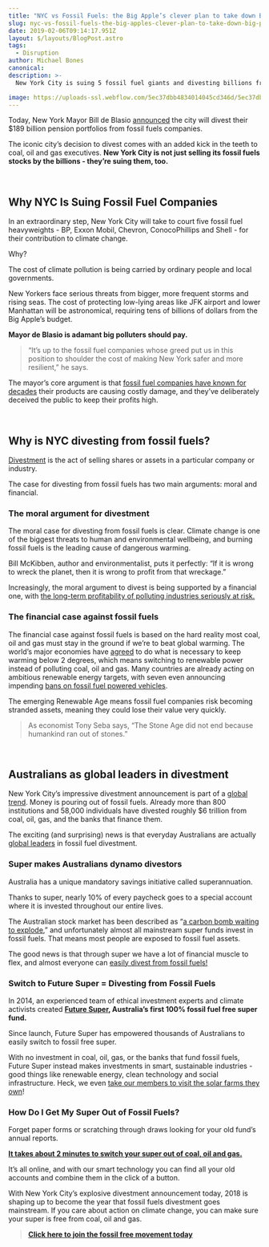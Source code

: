 ```yaml
---
title: "NYC vs Fossil Fuels: the Big Apple’s clever plan to take down Big Polluters"
slug: nyc-vs-fossil-fuels-the-big-apples-clever-plan-to-take-down-big-polluters
date: 2019-02-06T09:14:17.951Z
layout: $/layouts/BlogPost.astro
tags:
  - Disruption
author: Michael Bones
canonical:
description: >-
  New York City is suing 5 fossil fuel giants and divesting billions from big polluters

image: https://uploads-ssl.webflow.com/5ec37dbb4834014045cd346d/5ec37dbc4834017884cd3dbd_nyc%20(1).png
---
```


Today, New York Mayor Bill de Blasio [announced](https://www.theguardian.com/us-news/2018/jan/10/new-york-city-plans-to-divest-5bn-from-fossil-fuels-and-sue-oil-companies) the city will divest their $189 billion pension portfolios from fossil fuels companies.

The iconic city’s decision to divest comes with an added kick in the teeth to coal, oil and gas executives. **New York City is not just selling its fossil fuels stocks by the billions - they’re suing them, too.**

‍

## Why NYC Is Suing Fossil Fuel Companies

In an extraordinary step, New York City will take to court five fossil fuel heavyweights - BP, Exxon Mobil, Chevron, ConocoPhillips and Shell - for their contribution to climate change.

Why?

The cost of climate pollution is being carried by ordinary people and local governments.

New Yorkers face serious threats from bigger, more frequent storms and rising seas. The cost of protecting low-lying areas like JFK airport and lower Manhattan will be astronomical, requiring tens of billions of dollars from the Big Apple’s budget.

**Mayor de Blasio is adamant big polluters should pay.**

> “It’s up to the fossil fuel companies whose greed put us in this position to shoulder the cost of making New York safer and more resilient,” he says.

The mayor’s core argument is that [fossil fuel companies have known for decades](http://beta.latimes.com/business/la-fi-exxon-global-warming-20160120-story.html) their products are causing costly damage, and they’ve deliberately deceived the public to keep their profits high.

‍

## Why is NYC divesting from fossil fuels?

[Divestment](https://www.myfuturesuper.com.au/blog/the-climate-solution-millions-are-missing) is the act of selling shares or assets in a particular company or industry.

The case for divesting from fossil fuels has two main arguments: moral and financial.

### The moral argument for divestment

The moral case for divesting from fossil fuels is clear. Climate change is one of the biggest threats to human and environmental wellbeing, and burning fossil fuels is the leading cause of dangerous warming.

Bill McKibben, author and environmentalist, puts it perfectly: “If it is wrong to wreck the planet, then it is wrong to profit from that wreckage.”

Increasingly, the moral argument to divest is being supported by a financial one, with [the long-term profitability of polluting industries seriously at risk.](http://www.smh.com.au/business/banking-and-finance/climate-change-a-material-risk-for-the-financial-system-apra-20170217-guffhm.html)

### The financial case against fossil fuels

The financial case against fossil fuels is based on the hard reality most coal, oil and gas must stay in the ground if we’re to beat global warming. The world’s major economies have [agreed](http://unfccc.int/paris_agreement/items/9485.php) to do what is necessary to keep warming below 2 degrees, which means switching to renewable power instead of polluting coal, oil and gas. Many countries are already acting on ambitious renewable energy targets, with seven even announcing impending [bans on fossil fuel powered vehicles](https://futurism.com/these-7-countries-want-to-say-goodbye-to-fossil-fuel-based-cars/).

The emerging Renewable Age means fossil fuel companies risk becoming stranded assets, meaning they could lose their value very quickly.

> As economist Tony Seba says, “The Stone Age did not end because humankind ran out of stones.”

‍

## Australians as global leaders in divestment

New York City’s impressive divestment announcement is part of a [global trend](https://gofossilfree.org/divestment/commitments/). Money is pouring out of fossil fuels. Already more than 800 institutions and 58,000 individuals have divested roughly $6 trillion from coal, oil, gas, and the banks that finance them.

The exciting (and surprising) news is that everyday Australians are actually [global leaders](https://www.arabellaadvisors.com/wp-content/uploads/2016/12/Global_Divestment_Report_2016.pdf) in fossil fuel divestment.

### Super makes Australians dynamo divestors

Australia has a unique mandatory savings initiative called superannuation.

Thanks to super, nearly 10% of every paycheck goes to a special account where it is invested throughout our entire lives.

The Australian stock market has been described as “[a carbon bomb waiting to explode](http://reneweconomy.com.au/australian-stock-market-resembles-carbon-bomb-waiting-explode-83036/),” and unfortunately almost all mainstream super funds invest in fossil fuels. That means most people are exposed to fossil fuel assets.

The good news is that through super we have a lot of financial muscle to flex, and almost everyone can [easily divest from fossil fuels!](https://www.myfuturesuper.com.au/switch/go-fossil-free?utm_source=blog&utm_medium=website&utm_campaign=NYC%20vs%20Fossil%20Fuels&utm_content=)

### Switch to Future Super = Divesting from Fossil Fuels

In 2014, an experienced team of ethical investment experts and climate activists created [**Future Super**](https://www.myfuturesuper.com.au/switch/go-fossil-free?utm_source=blog&utm_medium=website&utm_campaign=NYC%20vs%20Fossil%20Fuels&utm_content=)**, Australia’s first 100% fossil fuel free super fund.**

Since launch, Future Super has empowered thousands of Australians to easily switch to fossil free super.

With no investment in coal, oil, gas, or the banks that fund fossil fuels, Future Super instead makes investments in smart, sustainable industries - good things like renewable energy, clean technology and social infrastructure. Heck, we even [take our members to visit the solar farms they own](https://www.myfuturesuper.com.au/blog/solar-pilgrimage-seeing-your-super-power-in-action)!

### How Do I Get My Super Out of Fossil Fuels?

Forget paper forms or scratching through draws looking for your old fund’s annual reports.

[**It takes about 2 minutes to switch your super out of coal, oil and gas.**](https://www.myfuturesuper.com.au/switch/go-fossil-free?utm_source=blog&utm_medium=website&utm_campaign=NYC%20vs%20Fossil%20Fuels&utm_content=)

It’s all online, and with our smart technology you can find all your old accounts and combine them in the click of a button.

With New York City’s explosive divestment announcement today, 2018 is shaping up to become the year that fossil fuels divestment goes mainstream. If you care about action on climate change, you can make sure your super is free from coal, oil and gas.

> [**Click here to join the fossil free movement today**](https://www.myfuturesuper.com.au/switch/go-fossil-free?utm_source=blog&utm_medium=website&utm_campaign=NYC%20vs%20Fossil%20Fuels&utm_content=)
